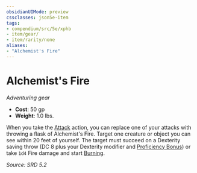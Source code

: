 ```yaml
---
obsidianUIMode: preview
cssclasses: json5e-item
tags:
- compendium/src/5e/xphb
- item/gear/
- item/rarity/none
aliases: 
- "Alchemist's Fire"
---
```

# Alchemist's Fire
*Adventuring gear*  

- **Cost**: 50 gp
- **Weight**: 1.0 lbs.

When you take the [Attack](rules/actions.md#Attack) action, you can replace one of your attacks with throwing a flask of Alchemist's Fire. Target one creature or object you can see within 20 feet of yourself. The target must succeed on a Dexterity saving throw (DC 8 plus your Dexterity modifier and [Proficiency Bonus](rules/variant-rules/proficiency-xphb.md)) or take `1d4` Fire damage and start [Burning](compendium/traps-hazards/burning-xphb.md).

*Source: SRD 5.2*